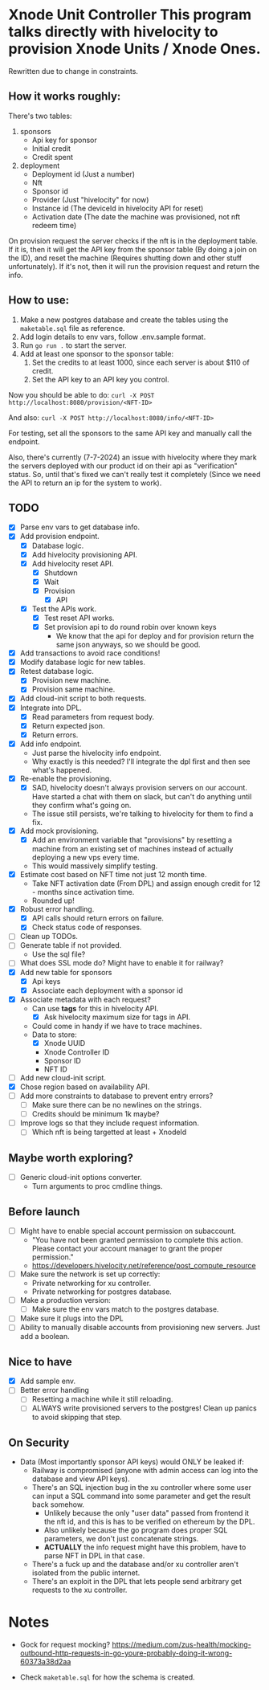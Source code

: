 # Xnode Unit Controller This program talks directly with hivelocity to provision Xnode Units / Xnode Ones.
Rewritten due to change in constraints.


## How it works roughly:

There's two tables:
1. sponsors
    - Api key for sponsor
    - Initial credit
    - Credit spent
2. deployment
    - Deployment id (Just a number)
    - Nft
    - Sponsor id
    - Provider (Just "hivelocity" for now)
    - Instance id (The deviceId in hivelocity API for reset)
    - Activation date (The date the machine was provisioned, not nft redeem time)

On provision request the server checks if the nft is in the deployment table.
If it is, then it will get the API key from the sponsor table (By doing a join on the ID), and reset the machine (Requires shutting down and other stuff unfortunately).
If it's not, then it will run the provision request and return the info.

## How to use:

1. Make a new postgres database and create the tables using the `maketable.sql` file as reference.
2. Add login details to env vars, follow .env.sample format.
3. Run `go run .` to start the server.
4. Add at least one sponsor to the sponsor table: 
    1. Set the credits to at least 1000, since each server is about $110 of credit.
    2. Set the API key to an API key you control.

Now you should be able to do:
`curl -X POST http://localhost:8080/provision/<NFT-ID>`

And also:
`curl -X POST http://localhost:8080/info/<NFT-ID>`

For testing, set all the sponsors to the same API key and manually call the endpoint.

Also, there's currently (7-7-2024) an issue with hivelocity where they mark the servers deployed with our product id on their api as "verification" status.
So, until that's fixed we can't really test it completely (Since we need the API to return an ip for the system to work).

## TODO
- [X] Parse env vars to get database info.
- [X] Add provision endpoint.
    - [X] Database logic.
    - [X] Add hivelocity provisioning API.
    - [X] Add hivelocity reset API.
        - [X] Shutdown
        - [X] Wait
        - [X] Provision
            - [X] API
    - [X] Test the APIs work.
        - [X] Test reset API works.
        - [X] Set provision api to do round robin over known keys
            - We know that the api for deploy and for provision return the same json anyways, so we should be good.
- [X] Add transactions to avoid race conditions!
- [X] Modify database logic for new tables.
- [X] Retest database logic.
    - [X] Provision new machine.
    - [X] Provision same machine.
- [X] Add cloud-init script to both requests.
- [X] Integrate into DPL.
    - [X] Read parameters from request body.
    - [X] Return expected json.
    - [X] Return errors.
- [X] Add info endpoint.
    - Just parse the hivelocity info endpoint.
    - Why exactly is this needed? I'll integrate the dpl first and then see what's happened.
- [X] Re-enable the provisioning.
    - [X] SAD, hivelocity doesn't always provision servers on our account. Have started a chat with them on slack, but can't do anything until they confirm what's going on.
    - The issue still persists, we're talking to hivelocity for them to find a fix.
- [X] Add mock provisioning.
    - [X] Add an environment variable that "provisions" by resetting a machine from an existing set of machines instead of actually deploying a new vps every time.
    - This would massively simplify testing.
- [X] Estimate cost based on NFT time not just 12 month time.
    - Take NFT activation date (From DPL) and assign enough credit for 12 - months since activation time.
    - Rounded up!
- [X] Robust error handling.
    - [X] API calls should return errors on failure.
    - [X] Check status code of responses.
- [ ] Clean up TODOs.
- [ ] Generate table if not provided.
    - Use the sql file?
- [ ] What does SSL mode do? Might have to enable it for railway?
- [X] Add new table for sponsors
    - [X] Api keys
    - [X] Associate each deployment with a sponsor id
- [X] Associate metadata with each request?
    - Can use **tags** for this in hivelocity API.
        - [X] Ask hivelocity maximum size for tags in API.
    - Could come in handy if we have to trace machines.
    - Data to store:
        - [X] Xnode UUID
        - Xnode Controller ID
        - Sponsor ID
        - NFT ID
- [ ] Add new cloud-init script.
- [X] Chose region based on availability API.
- [ ] Add more constraints to database to prevent entry errors?
    - [ ] Make sure there can be no newlines on the strings.
    - [ ] Credits should be minimum 1k maybe?
- [ ] Improve logs so that they include request information.
    - [ ] Which nft is being targetted at least + XnodeId
## Maybe worth exploring?
- [ ] Generic cloud-init options converter.
    - Turn arguments to proc cmdline things.

## Before launch
- [ ] Might have to enable special account permission on subaccount.
    - "You have not been granted permission to complete this action. Please contact your account manager to grant the proper permission." 
    - https://developers.hivelocity.net/reference/post_compute_resource
- [ ] Make sure the network is set up correctly:
    - Private networking for xu controller.
    - Private networking for postgres database.
- [ ] Make a production version:
    - [ ] Make sure the env vars match to the postgres database.
- [ ] Make sure it plugs into the DPL
- [ ] Ability to manually disable accounts from provisioning new servers. Just add a boolean.
            
## Nice to have
- [X] Add sample env.
- [ ] Better error handling
    - [ ] Resetting a machine while it still reloading.
    - [ ] ALWAYS write provisioned servers to the postgres! Clean up panics to avoid skipping that step.

## On Security
- Data (Most importantly sponsor API keys) would ONLY be leaked if:
    - Railway is compromised (anyone with admin access can log into the database and view API keys).
    - There's an SQL injection bug in the xu controller where some user can input a SQL command into some parameter and get the result back somehow.
        - Unlikely because the only "user data" passed from frontend it the nft id, and this is has to be verified on ethereum by the DPL.
        - Also unlikely because the go program does proper SQL parameters, we don't just concatenate strings.
        - **ACTUALLY** the info request might have this problem, have to parse NFT in DPL in that case.
    - There's a fuck up and the database and/or xu controller aren't isolated from the public internet.
    - There's an exploit in the DPL that lets people send arbitrary get requests to the xu controller.

# Notes
- Gock for request mocking? 
https://medium.com/zus-health/mocking-outbound-http-requests-in-go-youre-probably-doing-it-wrong-60373a38d2aa

- Check `maketable.sql` for how the schema is created.
